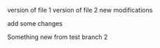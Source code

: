 version of file 1
version of file 2
new modifications

add some changes

Something new from test branch 2
